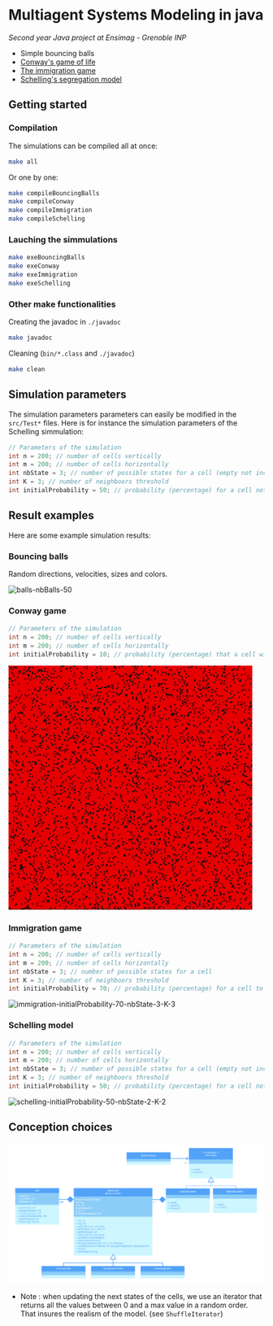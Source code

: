 # Multiagent Systems Modeling in java

*Second year Java project at Ensimag - Grenoble INP*

- Simple bouncing balls
- [Conway's game of life](https://en.wikipedia.org/wiki/Conway%27s_Game_of_Life#Rules)
- [The immigration game](https://en.wikipedia.org/wiki/Cyclic_cellular_automaton)
- [Schelling's segregation model](http://nifty.stanford.edu/2014/mccown-schelling-model-segregation/)

## Getting started

### Compilation

The simulations can be compiled all at once:
```sh
make all
```
Or one by one:
```sh
make compileBouncingBalls
make compileConway
make compileImmigration
make compileSchelling
```

### Lauching the simmulations

```sh
make exeBouncingBalls
make exeConway
make exeImmigration
make exeSchelling
```

### Other make functionalities

Creating the javadoc in `./javadoc`

```sh
make javadoc
```
Cleaning (`bin/*.class` and `./javadoc`)
```sh
make clean
```

## Simulation parameters

The simulation parameters parameters can easily be modified in the `src/Test*` files. Here is for instance the simulation parameters of the Schelling simmulation:

```java
// Parameters of the simulation
int n = 200; // number of cells vertically
int m = 200; // number of cells horizontally
int nbState = 3; // number of possible states for a cell (empty not included)
int K = 3; // number of neighboors threshold
int initialProbability = 50; // probability (percentage) for a cell not to start empty
```

## Result examples

Here are some example simulation results:

### Bouncing balls

Random directions, velocities, sizes and colors.

![balls-nbBalls-50](results/balls-nbBalls-50.gif)

### Conway game
```java
// Parameters of the simulation
int n = 200; // number of cells vertically
int m = 200; // number of cells horizontally
int initialProbability = 10; // probability (percentage) that a cell will begin the simulation alive
```

![conway-initialProbability-10-nbState-2-K-3](results/conway-initialProbability-10-nbState-2-K-3.gif)

### Immigration game

```java
// Parameters of the simulation
int n = 200; // number of cells vertically
int m = 200; // number of cells horizontally
int nbState = 3; // number of possible states for a cell
int K = 3; // number of neighboors threshold
int initialProbability = 70; // probability (percentage) for a cell to start at a state > 0
```

![immigration-initialProbability-70-nbState-3-K-3](results/immigration-initialProbability-70-nbState-3-K-3.gif)

### Schelling model

```java
// Parameters of the simulation
int n = 200; // number of cells vertically
int m = 200; // number of cells horizontally
int nbState = 3; // number of possible states for a cell (empty not included)
int K = 3; // number of neighboors threshold
int initialProbability = 50; // probability (percentage) for a cell not to start empty
```

![schelling-initialProbability-50-nbState-2-K-2](results/schelling-initialProbability-50-nbState-2-K-2.gif)

## Conception choices

![uml](results/uml.png)

- Note : when updating the next states of the cells, we use an iterator that returns all the values between 0 and a max value in a random order. That insures the realism of the model. (see `ShuffleIterator`)
